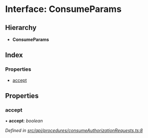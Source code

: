 # Interface: ConsumeParams

## Hierarchy

* **ConsumeParams**

## Index

### Properties

* [accept](api_procedures.consumeparams.md#accept)

## Properties

###  accept

• **accept**: *boolean*

*Defined in [src/api/procedures/consumeAuthorizationRequests.ts:8](https://github.com/PolymathNetwork/polymesh-sdk/blob/6d34df1/src/api/procedures/consumeAuthorizationRequests.ts#L8)*
